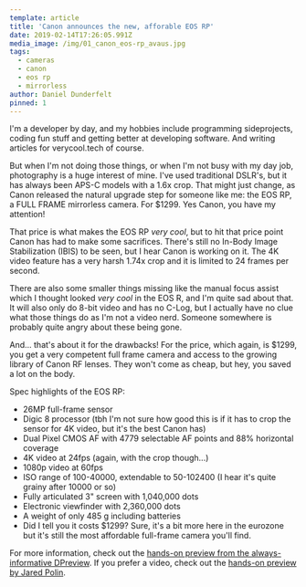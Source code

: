 ```yaml
---
template: article
title: 'Canon announces the new, afforable EOS RP'
date: 2019-02-14T17:26:05.991Z
media_image: /img/01_canon_eos-rp_avaus.jpg
tags:
  - cameras
  - canon
  - eos rp
  - mirrorless
author: Daniel Dunderfelt
pinned: 1
---
```

I'm a developer by day, and my hobbies include programming sideprojects, coding fun stuff and getting better at developing software. And writing articles for verycool.tech of course.

But when I'm not doing those things, or when I'm not busy with my day job, photography is a huge interest of mine. I've used traditional DSLR's, but it has always been APS-C models with a 1.6x crop. That might just change, as Canon released the natural upgrade step for someone like me: the EOS RP, a FULL FRAME mirrorless camera. For $1299. Yes Canon, you have my attention!

That price is what makes the EOS RP *very cool*, but to hit that price point Canon has had to make some sacrifices. There's still no In-Body Image Stabilization (IBIS) to be seen, but I hear Canon is working on it. The 4K video feature has a very harsh 1.74x crop and it is limited to 24 frames per second.

There are also some smaller things missing like the manual focus assist which I thought looked *very cool* in the EOS R, and I'm quite sad about that. It will also only do 8-bit video and has no C-Log, but I actually have no clue what those things do as I'm not a video nerd. Someone somewhere is probably quite angry about these being gone.

And... that's about it for the drawbacks! For the price, which again, is $1299, you get a very competent full frame camera and access to the growing library of Canon RF lenses. They won't come as cheap, but hey, you saved a lot on the body.

Spec highlights of the EOS RP:

- 26MP full-frame sensor
- Digic 8 processor (tbh I'm not sure how good this is if it has to crop the sensor for 4K video, but it's the best Canon has)
- Dual Pixel CMOS AF with 4779 selectable AF points and 88% horizontal coverage
- 4K video at 24fps (again, with the crop though...)
- 1080p video at 60fps
- ISO range of 100-40000, extendable to 50-102400 (I hear it's quite grainy after 10000 or so)
- Fully articulated 3" screen with 1,040,000 dots
- Electronic viewfinder with 2,360,000 dots
- A weight of only 485 g including batteries
- Did I tell you it costs $1299? Sure, it's a bit more here in the eurozone but it's still the most affordable full-frame camera you'll find.

For more information, check out the [hands-on preview from the always-informative DPreview](https://www.dpreview.com/articles/1575146892/hands-on-with-the-canon-eos-rp). If you prefer a video, check out the [hands-on preview by Jared Polin](https://www.youtube.com/watch?v=nFQVfBdadEs).
